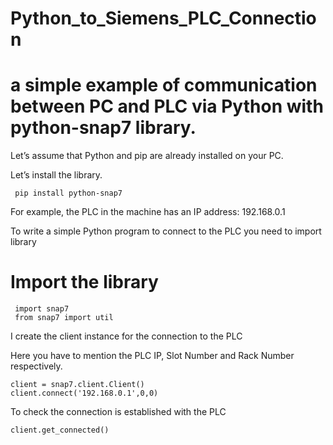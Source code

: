 # Python_to_Siemens_PLC_Connection

# a simple example of communication between PC and PLC via Python with python-snap7 library.
Let’s assume that Python and pip are already installed on your PC.

Let’s install the library. 

```
 pip install python-snap7
```

For example, the PLC in the machine has an IP address: 192.168.0.1

To write a simple Python program to connect to the PLC you need to import library 

# Import the library

```
 import snap7
 from snap7 import util
```

I create the client instance for the connection to the PLC

Here you have to mention the PLC IP, Slot Number and Rack Number respectively.

```
client = snap7.client.Client()
client.connect('192.168.0.1',0,0)
```

To check the connection is established with the PLC

```
client.get_connected()
```



